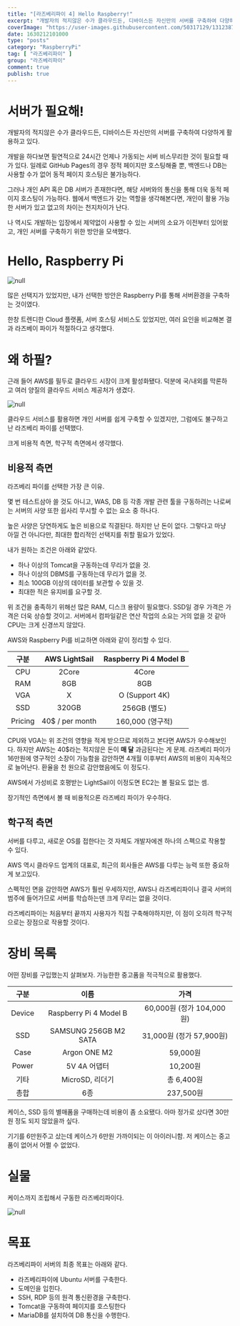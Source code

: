 ```yaml
---
title: "[라즈베리파이 4] Hello Raspberry!"
excerpt: "개발자의 적지않은 수가 클라우드든, 디바이스든 자신만의 서버를 구축하여 다양하게 활용하고 있다. 개발을 하다보면 필연적으로 24시간 언제나 가동되는 서버 비스무리한 것이 필요할 때가 있다. 일례로 GitHub Pages의 경우 정적 페이지만 호스팅해줄 뿐, 백엔드나 DB는 사용할 수가 없어 동적 페이지 호스팅은 불가능하다. 그러나 개인 API 혹은 DB 서버가 존재한다면, 해당 서버와의 통신을 통해 더욱 동적 페이지 호스팅이 가능하다. 웹에서 백엔드가 갖는 역할을 생각해본다면, 개인이 활용 가능한 서버가 있고 없고의 차이는 천지차이가 난다. 나 역시도 개발하는 입장에서 제약없이 사용할 수 있는 서버의 소요가 이전부터 있어왔고, 개인 서버를 구축하기 위한 방안을 모색했다."
coverImage: "https://user-images.githubusercontent.com/50317129/131238727-666f2aaa-d759-4f62-af73-3856086da73d.png"
date: 1630212101000
type: "posts"
category: "RaspberryPi"
tag: [ "라즈베리파이" ]
group: "라즈베리파이"
comment: true
publish: true
---
```


# 서버가 필요해!

개발자의 적지않은 수가 클라우드든, 디바이스든 자신만의 서버를 구축하여 다양하게 활용하고 있다.

개발을 하다보면 필연적으로 24시간 언제나 가동되는 서버 비스무리한 것이 필요할 때가 있다. 일례로 GitHub Pages의 경우 정적 페이지만 호스팅해줄 뿐, 백엔드나 DB는 사용할 수가 없어 동적 페이지 호스팅은 불가능하다.

그러나 개인 API 혹은 DB 서버가 존재한다면, 해당 서버와의 통신을 통해 더욱 동적 페이지 호스팅이 가능하다. 웹에서 백엔드가 갖는 역할을 생각해본다면, 개인이 활용 가능한 서버가 있고 없고의 차이는 천지차이가 난다.

나 역시도 개발하는 입장에서 제약없이 사용할 수 있는 서버의 소요가 이전부터 있어왔고, 개인 서버를 구축하기 위한 방안을 모색했다.

# Hello, Raspberry Pi

![null](https://user-images.githubusercontent.com/50317129/131238727-666f2aaa-d759-4f62-af73-3856086da73d.png)

많은 선택지가 있었지만, 내가 선택한 방안은 <span class="pink-700">Raspberry Pi</span>를 통해 서버환경을 구축하는 것이였다.

한창 트렌디한 <span class="orange-500">Cloud</span> 플랫폼, 서버 호스팅 서비스도 있었지만, 여러 요인을 비교해본 결과 라즈베이 파이가 적절하다고 생각했다.

# 왜 하필?

근래 들어 AWS를 필두로 클라우드 시장이 크게 활성화됐다. 덕분에 국/내외를 막론하고 여러 양질의 클라우드 서비스 제공처가 생겼다.

![null](https://user-images.githubusercontent.com/50317129/131238859-18b9cccd-4d6b-4e38-b279-c0faa66d4815.png)

클라우드 서비스를 활용하면 개인 서버를 쉽게 구축할 수 있겠지만, 그럼에도 불구하고 난 라즈베리 파이를 선택했다.

크게 비용적 측면, 학구적 측면에서 생각했다.

## 비용적 측면

라즈베리 파이를 선택한 가장 큰 이유.

몇 번 테스트삼아 쓸 것도 아니고, WAS, DB 등 각종 개발 관련 툴을 구동하려는 나로써는 서버의 사양 또한 쉽사리 무시할 수 없는 요소 중 하나다.

높은 사양은 당연하게도 높은 비용으로 직결된다. 하지만 난 돈이 없다. 그렇다고 마냥 아낄 건 아니다만, 최대한 합리적인 선택지를 취할 필요가 있었다.

내가 원하는 조건은 아래와 같았다.

* 하나 이상의 Tomcat을 구동하는데 무리가 없을 것.
* 하나 이상의 DBMS를 구동하는데 무리가 없을 것.
* 최소 100GB 이상의 데이터를 보관할 수 있을 것.
* 최대한 적은 유지비를 요구할 것.

위 조건을 충족하기 위해선 많은 RAM, 디스크 용량이 필요했다. SSD일 경우 가격은 가격은 더욱 상승할 것이고. 서버에서 컴파일같은 연산 작업의 소요는 거의 없을 것 같아 CPU는 크게 신경쓰지 않았다.

<span class="orange-500">AWS</span>와 <span class="pink-700">Raspberry Pi</span>를 비교하면 아래와 같이 정리할 수 있다.

|  구분   | <span class="orange-500">AWS LightSail</span> | <span class="pink-700">Raspberry Pi 4 Model B</span> |
| :-----: | :-------------------------------------------: | :--------------------------------------------------: |
|   CPU   |                     2Core                     |                        4Core                         |
|   RAM   |                      8GB                      |                         8GB                          |
|   VGA   |                       X                       |                    O (Support 4K)                    |
|   SSD   |                     320GB                     |                     256GB (별도)                     |
| Pricing |                40$ / per month                |                   160,000 (영구적)                   |

CPU와 VGA는 위 조건의 영향을 적게 받으므로 제외하고 본다면 AWS가 우수해보인다. 하지만 AWS는 40$라는 적지않은 돈이 **매 달** 과금된다는 게 문제. 라즈베리 파이가 16만원에 영구적인 소장이 가능함을 감안하면 4개월 이후부터 AWS의 비용이 지속적으로 늘어난다. 환율을 천 원으로 감안했음에도 이 정도다.

AWS에서 가성비로 호평받는 LightSail이 이정도면 EC2는 볼 필요도 없는 셈.

장기적인 측면에서 볼 때 비용적으론 라즈베리 파이가 우수하다.

## 학구적 측면

서버를 다루고, 새로운 OS를 접한다는 것 자체도 개발자에겐 하나의 스펙으로 작용할 수 있다.

AWS 역시 클라우드 업계의 대표로, 최근의 회사들은 AWS를 다루는 능력 또한 중요하게 보고있다.

스펙적인 면을 감안하면 AWS가 훨씬 우세하지만, AWS나 라즈베리파이나 결국 서버의 범주에 들어가므로 서버를 학습하는덴 크게 무리는 없을 것이다.

라즈베리파이는 처음부터 끝까지 사용자가 직접 구축해야하지만, 이 점이 오히려 학구적으로는 장점으로 작용할 것이다.

# 장비 목록

어떤 장비를 구입했는지 살펴보자. 가능한한 중고품을 적극적으로 활용했다.

|  구분  |          이름          |                          가격                           |
| :----: | :--------------------: | :-----------------------------------------------------: |
| Device | Raspberry Pi 4 Model B | 60,000원 <span class="grey-600">(정가 104,000원)</span> |
|  SSD   | SAMSUNG 256GB M2 SATA  | 31,000원 <span class="grey-600">(정가 57,900원)</span>  |
|  Case  |      Argon ONE M2      |                        59,000원                         |
| Power  |      5V 4A 어댑터      |                        10,200원                         |
|  기타  |    MicroSD, 리더기     |                       총 6,400원                        |
|  총합  |          6종           |                        237,500원                        |

케이스, SSD 등의 별매품을 구매하는데 비용이 좀 소요됐다. 아마 정가로 샀다면 30만원 정도 되지 않았을까 싶다.

기기를 6만원주고 샀는데 케이스가 6만원 가까이되는 이 아이러니함. 저 케이스는 중고품이 없어서 어쩔 수 없었다.

# 실물

케이스까지 조립해서 구동한 라즈베리파이다.

![null](https://user-images.githubusercontent.com/50317129/131309644-69d69416-12e9-4fd6-95fc-3f1909289387.png)

# 목표

라즈베리파이 서버의 최종 목표는 아래와 같다.

* 라즈베리파이에 Ubuntu 서버를 구축한다.
* 도메인을 입힌다.
* SSH, RDP 등의 원격 통신환경을 구축한다.
* Tomcat을 구동하여 페이지를 호스팅한다
* MariaDB를 설치하여 DB 통신을 수행한다.